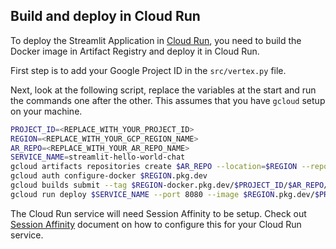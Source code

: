 ## Build and deploy in Cloud Run

To deploy the Streamlit Application in [Cloud Run](https://cloud.google.com/run/docs/quickstarts/deploy-container), you need to build the Docker image in Artifact Registry and deploy it in Cloud Run.

First step is to add your Google Project ID in the `src/vertex.py` file. 

Next, look at the following script, replace the variables at the start and run the commands one after the other. This assumes that you have `gcloud` setup on your machine. 

```sh
PROJECT_ID=<REPLACE_WITH_YOUR_PROJECT_ID>
REGION=<REPLACE_WITH_YOUR_GCP_REGION_NAME>
AR_REPO=<REPLACE_WITH_YOUR_AR_REPO_NAME>
SERVICE_NAME=streamlit-hello-world-chat
gcloud artifacts repositories create $AR_REPO --location=$REGION --repository-format=Docker
gcloud auth configure-docker $REGION.pkg.dev
gcloud builds submit --tag $REGION-docker.pkg.dev/$PROJECT_ID/$AR_REPO/$SERVICE_NAME
gcloud run deploy $SERVICE_NAME --port 8080 --image $REGION.pkg.dev/$PROJECT_ID/$AR_REPO/$SERVICE_NAME --allow-unauthenticated --region=$REGION --platform=managed  --project=$PROJECT_ID
```

The Cloud Run service will need Session Affinity to be setup. Check out [Session Affinity](https://cloud.google.com/run/docs/configuring/session-affinity) document on how to configure this for your Cloud Run service.